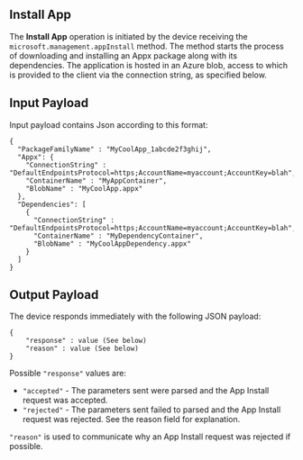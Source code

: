 ## Install App

The **Install App** operation is initiated by the device receiving the `microsoft.management.appInstall` method. The method starts the process of downloading and installing an Appx package along with its dependencies. The application is hosted in an Azure blob, access to which is provided to the client via the connection string, as specified below.

## Input Payload 
Input payload contains Json according to this format:

```
{
  "PackageFamilyName" : "MyCoolApp_1abcde2f3ghij",
  "Appx": {
    "ConnectionString" : "DefaultEndpointsProtocol=https;AccountName=myaccount;AccountKey=blah",
    "ContainerName" : "MyAppContainer",
    "BlobName" : "MyCoolApp.appx"
  },
  "Dependencies": [
    {
      "ConnectionString" : "DefaultEndpointsProtocol=https;AccountName=myaccount;AccountKey=blah",
      "ContainerName" : "MyDependencyContainer",
      "BlobName" : "MyCoolAppDependency.appx"
    }
  ]
}
```

## Output Payload
The device responds immediately with the following JSON payload:

```
{
    "response" : value (See below)
    "reason" : value (See below)
}
```


Possible `"response"` values are: 
- `"accepted"` - The parameters sent were parsed and the App Install request was accepted.
- `"rejected"` - The parameters sent failed to parsed and the App Install request was rejected.  See the reason field for explanation.

`"reason"` is used to communicate why an App Install request was rejected if possible.

